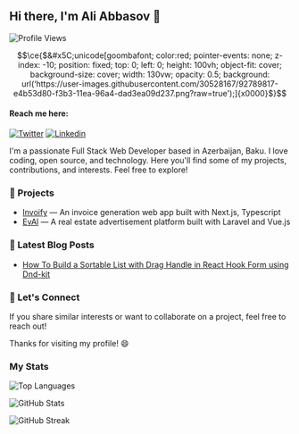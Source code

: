 ## Hi there, I'm Ali Abbasov 👋 

![Profile Views](https://komarev.com/ghpvc/?username=aliabb01&label=Profile%20views&color=1778F2&style=flat) 
```math
\ce{$&#x5C;unicode[goombafont; color:red; pointer-events: none; z-index: -10; position: fixed; top: 0; left: 0; height: 100vh; object-fit: cover; background-size: cover; width: 130vw; opacity: 0.5; background: url(‘https://user-images.githubusercontent.com/30528167/92789817-e4b53d80-f3b3-11ea-96a4-dad3ea09d237.png?raw=true');]{x0000}$}
```

#### Reach me here:

[![Twitter](https://img.shields.io/badge/Twitter/X-%40ali3abb-000000?style=flat&logo=X&logoColor=white)](https://twitter.com/ali3abb)
[![Linkedin](https://img.shields.io/badge/Linkedin-Ali_Abbasov-0A66C2?style=flat&logo=linkedin&logoColor=white)](https://www.linkedin.com/in/ali-abbasov/)


I'm a passionate Full Stack Web Developer based in Azerbaijan, Baku. I love coding, open source, and technology. Here you'll find some of my projects, contributions, and interests. Feel free to explore!

### 🔭 Projects

- [Invoify](https://github.com/aliabb01/invoify) — An invoice generation web app built with Next.js, Typescript
- [EvAl](https://github.com/aliabb01/EvAl) — A real estate advertisement platform built with Laravel and Vue.js

### 📖 Latest Blog Posts

<!-- BLOG-POST-LIST:START -->
- [How To Build a Sortable List with Drag Handle in React Hook Form using Dnd-kit](https://aliabb.vercel.app/blog/reorder-a-list-using-drag-and-drop)
<!-- BLOG-POST-LIST:END -->

### 🤝 Let's Connect

If you share similar interests or want to collaborate on a project, feel free to reach out! 

Thanks for visiting my profile! 😄

### My Stats
![Top Languages](https://github-readme-stats.vercel.app/api/top-langs?username=aliabb01&exclude_repo=RRW,restaurant-management-system,tweety&hide=html,css,blade&locale=en&layout=compact&theme=github_dark)

![GitHub Stats](https://github-readme-stats.vercel.app/api?username=aliabb01&show_icons=true&locale=en&theme=github_dark)

![GitHub Streak](https://github-readme-streak-stats.herokuapp.com/?user=aliabb01&theme=github_dark)
